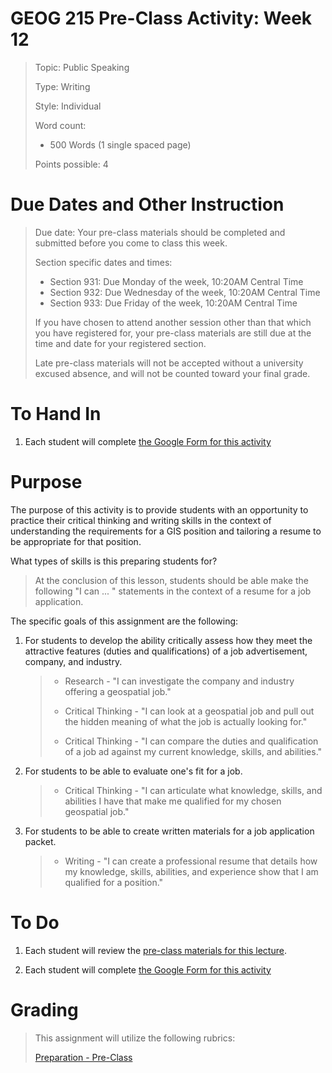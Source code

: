 # GEOG 215 Pre-Class Activity: Week 12
>Topic: Public Speaking
>
>Type: Writing
>
>Style: Individual
>
>Word count:
>
> - 500 Words (1 single spaced page)
>
>Points possible: 4
>

# Due Dates and Other Instruction
> Due date: Your pre-class materials should be completed and submitted before you come to class this week.
>
> Section specific dates and times:
>
> * Section 931: Due Monday of the week, 10:20AM Central Time
> * Section 932: Due Wednesday of the week, 10:20AM Central Time
> * Section 933: Due Friday of the week, 10:20AM Central Time
>
> If you have chosen to attend another session other than that which you have registered for, your pre-class materials are still due at the time and date for your registered section.
>
> Late pre-class materials will not be accepted without a university excused absence, and will not be counted toward your final grade.
>

# To Hand In
1. Each student will complete [the Google Form for this activity](https://goo.gl/forms/lHO7gifcps9UhDIH2)

# Purpose
The purpose of this activity is to provide students with an opportunity to practice their critical thinking and writing skills in the context of understanding the requirements for a GIS position and tailoring a resume to be appropriate for that position.

What types of skills is this preparing students for? 

> At the conclusion of this lesson, students should be able make the following "I can ... " statements in the context of a resume for a job application.

The specific goals of this assignment are the following:

1. For students to develop the ability critically assess how they meet the attractive features (duties and qualifications) of a job advertisement, company, and industry.
    >
    > - Research  - "I can investigate the company and industry offering a geospatial job."
    >
    > - Critical Thinking  - "I can look at a geospatial job and pull out the hidden meaning of what the job is actually looking for."
    >
    > - Critical Thinking  - "I can compare the duties and qualification of a job ad against my current knowledge, skills, and abilities."
    >
2. For students to be able to evaluate one's fit for a job.
    >
    > - Critical Thinking - "I can articulate what knowledge, skills, and abilities I have that make me qualified for my chosen geospatial job."
    >
    >
3. For students to be able to create written materials for a job application packet.
	>
	> - Writing  - "I can create a professional resume that details how my knowledge, skills, abilities, and experience show that I am qualified for a position."
    >
# To Do

1. Each student will review the [pre-class materials for this lecture](https://github.tamu.edu/TAMU-GEOG-215-GeospatialCornerstone/GEOG-215-GeospatialCornerstone/blob/master/lectures/12.md).

2. Each student will complete [the Google Form for this activity](https://goo.gl/forms/lHO7gifcps9UhDIH2)


# Grading
>
> This assignment will utilize the following rubrics:
>
>[Preparation - Pre-Class](../rubrics/preparation.md)
>

